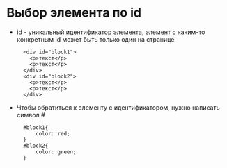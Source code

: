 # Выбор элемента по id

- id - уникальный идентификатор элемента, элемент с каким-то конкретным id может быть только один на странице

        <div id="block1">
          <p>текст</p>
          <p>текст</p>
        </div>
        <div id="block2">
          <p>текст</p>
          <p>текст</p>
        </div>

- Чтобы обратиться к элементу с идентификатором, нужно написать символ #

        #block1{
            color: red;
        }
        #block2{
            color: green;
        }
